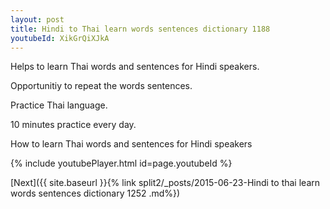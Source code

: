 ```yaml
---
layout: post
title: Hindi to Thai learn words sentences dictionary 1188 
youtubeId: XikGrQiXJkA
---
```

 
 
Helps to learn Thai words and sentences for Hindi speakers.

Opportunitiy to repeat the words sentences. 

Practice Thai language. 
 
10 minutes practice every day. 
 
How to learn Thai words and sentences for Hindi speakers 
 
{% include youtubePlayer.html id=page.youtubeId %}
 
 
[Next]({{ site.baseurl }}{% link  split2/_posts/2015-06-23-Hindi to thai learn words sentences dictionary 1252 .md%})
 
